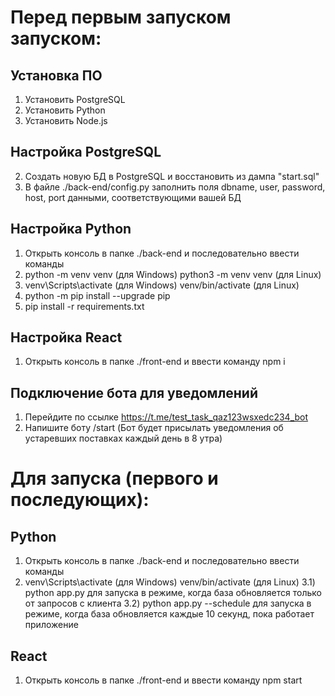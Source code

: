 # Перед первым запуском запуском:
## Установка ПО
1) Установить PostgreSQL
2) Установить Python
3) Установить Node.js

## Настройка PostgreSQL
2) Создать новую БД в PostgreSQL и восстановить из дампа "start.sql"
3) В файле ./back-end/config.py заполнить поля dbname, user, password, host, port данными, соответствующими вашей БД

## Настройка Python
1) Открыть консоль в папке ./back-end и последовательно ввести команды
2) python -m venv venv (для Windows)
   python3 -m venv venv (для Linux)
3) venv\Scripts\activate (для Windows) 
   venv/bin/activate (для Linux)
4) python -m pip install --upgrade pip
5) pip install -r requirements.txt

## Настройка React
1) Открыть консоль в папке ./front-end и ввести команду npm i

## Подключение бота для уведомлений
1) Перейдите по ссылке https://t.me/test_task_qaz123wsxedc234_bot 
2) Напишите боту /start
(Бот будет присылать уведомления об устаревших поставках каждый день в 8 утра)

# Для запуска (первого и последующих):
## Python
1) Открыть консоль в папке ./back-end и последовательно ввести команды
2) venv\Scripts\activate (для Windows) 
   venv/bin/activate (для Linux)
3.1) python app.py 
     для запуска в режиме, когда база обновляется только от запросов с клиента
3.2) python app.py --schedule
     для запуска в режиме, когда база обновляется каждые 10 секунд, пока работает приложение

## React
1) Открыть консоль в папке ./front-end и ввести команду npm start
